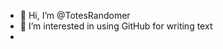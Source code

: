 - 👋 Hi, I’m @TotesRandomer
- 👀 I’m interested in using GitHub for writing text
-

<!---
TotesRandomer/TotesRandomer is a ✨ special ✨ repository because its `README.md` (this file) appears on your GitHub profile.
You can click the Preview link to take a look at your changes.
--->
